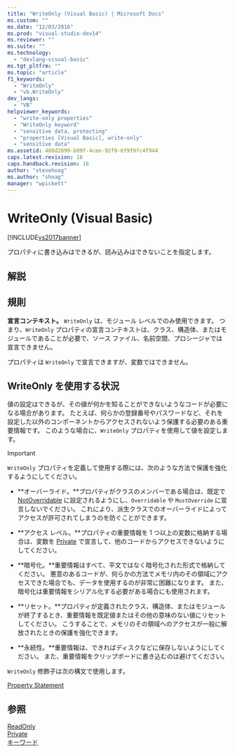 ```yaml
---
title: "WriteOnly (Visual Basic) | Microsoft Docs"
ms.custom: ""
ms.date: "12/03/2016"
ms.prod: "visual-studio-dev14"
ms.reviewer: ""
ms.suite: ""
ms.technology: 
  - "devlang-visual-basic"
ms.tgt_pltfrm: ""
ms.topic: "article"
f1_keywords: 
  - "WriteOnly"
  - "vb.WriteOnly"
dev_langs: 
  - "VB"
helpviewer_keywords: 
  - "write-only properties"
  - "WriteOnly keyword"
  - "sensitive data, protecting"
  - "properties [Visual Basic], write-only"
  - "sensitive data"
ms.assetid: 488d2899-b09f-4cee-92f0-6f9f9fc4f944
caps.latest.revision: 16
caps.handback.revision: 16
author: "stevehoag"
ms.author: "shoag"
manager: "wpickett"
---
```

# WriteOnly (Visual Basic)
[!INCLUDE[vs2017banner](../../../csharp/includes/vs2017banner.md)]

プロパティに書き込みはできるが、読み込みはできないことを指定します。  
  
## 解説  
  
## 規則  
 **宣言コンテキスト。** `WriteOnly` は、モジュール レベルでのみ使用できます。  つまり、`WriteOnly` プロパティの宣言コンテキストは、クラス、構造体、またはモジュールであることが必要で、ソース ファイル、名前空間、プロシージャでは宣言できません。  
  
 プロパティは `WriteOnly` で宣言できますが、変数ではできません。  
  
## WriteOnly を使用する状況  
 値の設定はできるが、その値が何かを知ることができないようなコードが必要になる場合があります。  たとえば、何らかの登録番号やパスワードなど、それを設定した以外のコンポーネントからアクセスされないよう保護する必要のある重要情報です。  このような場合に、`WriteOnly` プロパティを使用して値を設定します。  
  
> [!IMPORTANT]
>  `WriteOnly` プロパティを定義して使用する際には、次のような方法で保護を強化するようにしてください。  
  
-   **オーバーライド。**プロパティがクラスのメンバーである場合は、既定で [NotOverridable](../../../visual-basic/language-reference/modifiers/notoverridable.md) に設定されるようにし、`Overridable` や `MustOverride` に宣言しないでください。  これにより、派生クラスでのオーバーライドによってアクセスが許可されてしまうのを防ぐことができます。  
  
-   **アクセス レベル。**プロパティの重要情報を 1 つ以上の変数に格納する場合は、変数を [Private](../../../visual-basic/language-reference/modifiers/private.md) で宣言して、他のコードからアクセスできないようにしてください。  
  
-   **暗号化。**重要情報はすべて、平文ではなく暗号化された形式で格納してください。  悪意のあるコードが、何らかの方法でメモリ内のその領域にアクセスできた場合でも、データを使用するのが非常に困難になります。  また、暗号化は重要情報をシリアル化する必要がある場合にも使用されます。  
  
-   **リセット。**プロパティが定義されたクラス、構造体、またはモジュールが終了するとき、重要情報を既定値またはその他の意味のない値にリセットしてください。  こうすることで、メモリのその領域へのアクセスが一般に解放されたときの保護を強化できます。  
  
-   **永続性。**重要情報は、できればディスクなどに保存しないようにしてください。  また、重要情報をクリップボードに書き込むのは避けてください。  
  
 `WriteOnly` 修飾子は次の構文で使用します。  
  
 [Property Statement](../../../visual-basic/language-reference/statements/property-statement.md)  
  
## 参照  
 [ReadOnly](../../../visual-basic/language-reference/modifiers/readonly.md)   
 [Private](../../../visual-basic/language-reference/modifiers/private.md)   
 [キーワード](../../../visual-basic/language-reference/keywords/index.md)